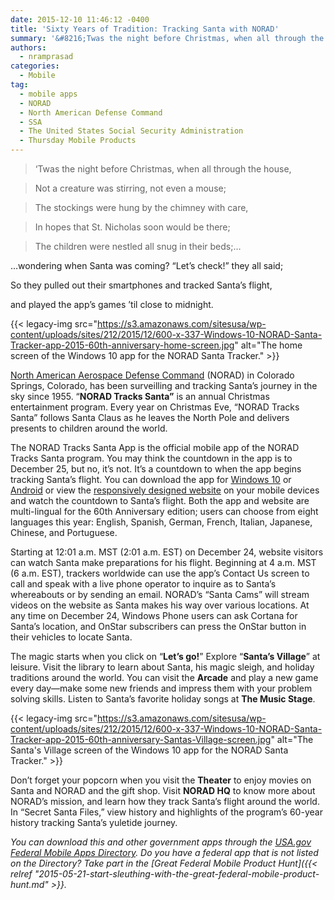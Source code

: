 ```yaml
---
date: 2015-12-10 11:46:12 -0400
title: 'Sixty Years of Tradition: Tracking Santa with NORAD'
summary: '&#8216;Twas the night before Christmas, when all through the house, Not a creature was stirring, not even a mouse; The stockings were hung by the chimney with care, In hopes that St. Nicholas soon would be there; The children were nestled all snug in their beds;&#8230; &#8230;wondering when Santa was coming? &ldquo;Let&rsquo;s check!&rdquo; they all'
authors:
  - nramprasad
categories:
  - Mobile
tag:
  - mobile apps
  - NORAD
  - North American Defense Command
  - SSA
  - The United States Social Security Administration
  - Thursday Mobile Products
---
```


> &#8216;Twas the night before Christmas, when all through the house,
  
> Not a creature was stirring, not even a mouse;
  
> The stockings were hung by the chimney with care,
  
> In hopes that St. Nicholas soon would be there;
  
> The children were nestled all snug in their beds;&#8230;

&#8230;wondering when Santa was coming? “Let’s check!” they all said;
  
So they pulled out their smartphones and tracked Santa’s flight,
  
and played the app’s games ’til close to midnight.

{{< legacy-img src="https://s3.amazonaws.com/sitesusa/wp-content/uploads/sites/212/2015/12/600-x-337-Windows-10-NORAD-Santa-Tracker-app-2015-60th-anniversary-home-screen.jpg" alt="The home screen of the Windows 10 app for the NORAD Santa Tracker." >}}

[North American Aerospace Defense Command](https://en.wikipedia.org/wiki/North_American_Aerospace_Defense_Command) (NORAD) in Colorado Springs, Colorado, has been surveilling and tracking Santa’s journey in the sky since 1955. “**NORAD Tracks Santa&#8221;** is an annual Christmas entertainment program. Every year on Christmas Eve, &#8220;NORAD Tracks Santa&#8221; follows Santa Claus as he leaves the North Pole and delivers presents to children around the world.

The NORAD Tracks Santa App is the official mobile app of the NORAD Tracks Santa program. You may think the countdown in the app is to December 25, but no, it’s not. It’s a countdown to when the app begins tracking Santa’s flight. You can download the app for [Windows 10](http://apps.microsoft.com/windows/en-us/app/norad-tracks-santa/445e2479-6da9-41e2-85f7-66550fe8c55b) or [Android](https://play.google.com/store/apps/details?id=com.visionbox.NoradTracksSanta) or view the [responsively designed website](http://www.noradsanta.org/) on your mobile devices and watch the countdown to Santa&#8217;s flight. Both the app and website are multi-lingual for the 60th Anniversary edition; users can choose from eight languages this year: English, Spanish, German, French, Italian, Japanese, Chinese, and Portuguese.

Starting at 12:01 a.m. MST (2:01 a.m. EST) on December 24, website visitors can watch Santa make preparations for his flight. Beginning at 4 a.m. MST (6 a.m. EST), trackers worldwide can use the app’s Contact Us screen to call and speak with a live phone operator to inquire as to Santa’s whereabouts or by sending an email. NORAD’s “Santa Cams” will stream videos on the website as Santa makes his way over various locations. At any time on December 24, Windows Phone users can ask Cortana for Santa’s location, and OnStar subscribers can press the OnStar button in their vehicles to locate Santa.

The magic starts when you click on “**Let’s go!**” Explore “**Santa’s Village**” at leisure. Visit the library to learn about Santa, his magic sleigh, and holiday traditions around the world. You can visit the **Arcade** and play a new game every day—make some new friends and impress them with your problem solving skills. Listen to Santa&#8217;s favorite holiday songs at **The Music Stage**.

{{< legacy-img src="https://s3.amazonaws.com/sitesusa/wp-content/uploads/sites/212/2015/12/600-x-337-Windows-10-NORAD-Santa-Tracker-app-2015-60th-anniversary-Santas-Village-screen.jpg" alt="The Santa's Village screen of the Windows 10 app for the NORAD Santa Tracker." >}}

Don’t forget your popcorn when you visit the **Theater** to enjoy movies on Santa and NORAD and the gift shop. Visit **NORAD HQ** to know more about NORAD’s mission, and learn how they track Santa’s flight around the world. In “Secret Santa Files,” view history and highlights of the program’s 60-year history tracking Santa’s yuletide journey.

_You can download this and other government apps through the [USA.gov Federal Mobile Apps Directory](https://www.usa.gov/mobile-apps). Do you have a federal app that is not listed on the Directory? Take part in the [Great Federal Mobile Product Hunt]({{< relref "2015-05-21-start-sleuthing-with-the-great-federal-mobile-product-hunt.md" >}}._